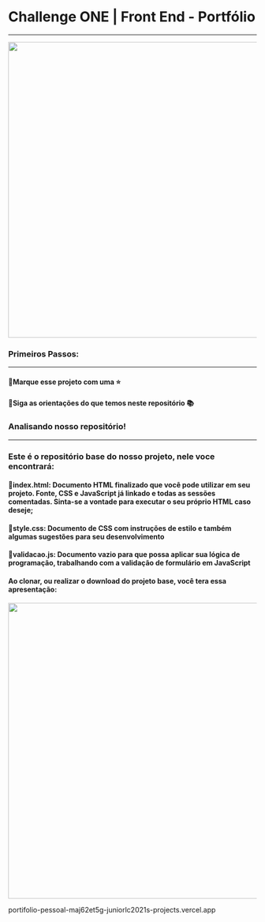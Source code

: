 # Challenge ONE | Front End - Portfólio
---

<p align="center" >
     <img width="600" heigth="600" src="[https://imgur.com/pZoNQl2](https://imgur.com/pZoNQl2)"</p>

###  Primeiros Passos:
---
#### 🔹Marque esse projeto com uma ⭐
#### 🔹Siga as orientações do que temos neste repositório 📚


### Analisando nosso repositório!
---
### Este é o repositório base do nosso projeto, nele voce encontrará:
#### 🔹index.html: Documento HTML finalizado que você pode utilizar em seu projeto. Fonte, CSS e JavaScript já linkado e todas as sessões comentadas. Sinta-se a vontade para executar o seu próprio HTML caso deseje;
#### 🔹style.css: Documento de CSS com instruções de estilo e também algumas sugestões para seu desenvolvimento
#### 🔹validacao.js: Documento vazio para que possa aplicar sua lógica de programação, trabalhando com a validação de formulário em JavaScript
#### Ao clonar, ou realizar o download do projeto base, você tera essa apresentação:


<p align="center" >
     <img width="600" heigth="600" src="[https://user-images.githubusercontent.com/101413385/168888313-d031e9e1-1449-4b73-bd3c-3102223097f3](https://imgur.com/pZoNQl2).png">
</p>


portifolio-pessoal-maj62et5g-juniorlc2021s-projects.vercel.app

